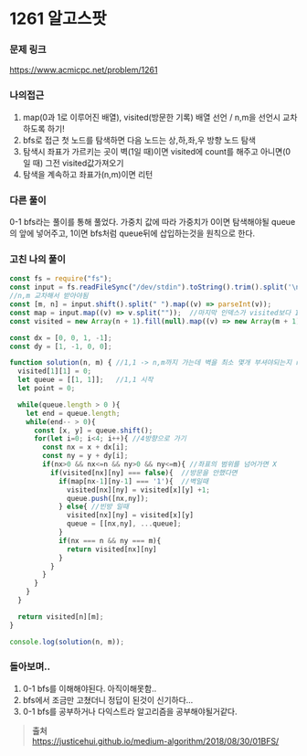 # 1261 알고스팟

### 문제 링크
<https://www.acmicpc.net/problem/1261>

### 나의접근
1. map(0과 1로 이루어진 배열), visited(방문한 기록) 배열 선언 / n,m을 선언시 교차하도록 하기!
2. bfs로 접근 첫 노드를 탐색하면 다음 노드는 상,하,좌,우 방향 노드 탐색
3. 탐색시 좌표가 가르키는 곳이 벽(1일 때)이면 visited에 count를 해주고 아니면(0일 때) 그전 visited값가져오기
4. 탐색을 계속하고 좌표가(n,m)이면 리턴  
  
### 다른 풀이
0-1 bfs라는 풀이를 통해 풀었다.
가중치 값에 따라 가중치가 0이면 탐색해야될 queue의 앞에 넣어주고, 1이면 bfs처럼 queue뒤에 삽입하는것을 원칙으로 한다.  

### 고친 나의 풀이 
```javascript
const fs = require("fs");
const input = fs.readFileSync("/dev/stdin").toString().trim().split('\n');
//n,m 교차해서 받아야됨
const [m, n] = input.shift().split(" ").map((v) => parseInt(v));
const map = input.map((v) => v.split(""));  //마지막 인덱스가 visited보다 1작은것 주의
const visited = new Array(n + 1).fill(null).map((v) => new Array(m + 1).fill(false));

const dx = [0, 0, 1, -1];
const dy = [1, -1, 0, 0];

function solution(n, m) { //1,1 -> n,m까지 가는데 벽을 최소 몇개 부셔야되는지 return
  visited[1][1] = 0;
  let queue = [[1, 1]];   //1,1 시작
  let point = 0;

  while(queue.length > 0 ){
    let end = queue.length;
    while(end-- > 0){
      const [x, y] = queue.shift();
      for(let i=0; i<4; i++){ //4방향으로 가기
        const nx = x + dx[i];
        const ny = y + dy[i];
        if(nx>0 && nx<=n && ny>0 && ny<=m){ //좌표의 범위를 넘어가면 X
          if(visited[nx][ny] === false){  //방문을 안했다면  
            if(map[nx-1][ny-1] === '1'){  //벽일때
              visited[nx][ny] = visited[x][y] +1;
              queue.push([nx,ny]);
            } else{ //빈방 일때
              visited[nx][ny] = visited[x][y]
              queue = [[nx,ny], ...queue];
            }
            if(nx === n && ny === m){
              return visited[nx][ny]
            }
          }
        }
      }
    }
  }

  return visited[n][m];
}

console.log(solution(n, m));
```

### 돌아보며..
1. 0-1 bfs를 이해해야된다. 아직이해못함..
2. bfs에서 조금만 고쳤더니 정답이 된것이 신기하다...
3. 0-1 bfs를 공부하거나 다익스트라 알고리즘을 공부해야될거같다.  
  

> **출처**  
> https://justicehui.github.io/medium-algorithm/2018/08/30/01BFS/
